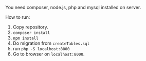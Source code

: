 You need composer, node.js, php and mysql installed on server.

How to run:
1. Copy repository.
2. `composer install`
3. `npm install`
4. Do migration from `createTables.sql`
5. run `php -S localhost:8000`
6. Go to browser on `localhost:8000`.

